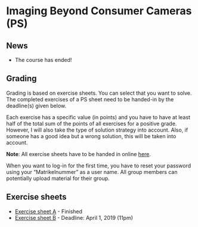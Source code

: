 # Imaging Beyond Consumer Cameras (PS)

## News

- The course has ended!

## Grading

Grading is based on exercise sheets. You can select that you want to solve. The completed exercises of a PS sheet need to be handed-in
by the deadline(s) given below.

Each exercise has a specific value (in points) and you have to have at least half of the total sum of the points of all exercises for a positive grade. However, I will also take the type of solution strategy into account. Also, if someone has a good idea but a wrong solution, this will be taken into account.

**Note**: All exercise sheets have to be handed in online [here](https://abgaben.cosy.sbg.ac.at/).

When you want to log-in for the first time, you have to reset your password using your “Matrikelnummer” as a user name. All group members can potentially upload material for their group.

## Exercise sheets

- [Exercise sheet A](ex1.pdf) - Finished
- [Exercise sheet B](ex2.pdf) - Deadline: April 1, 2019 (11pm)
